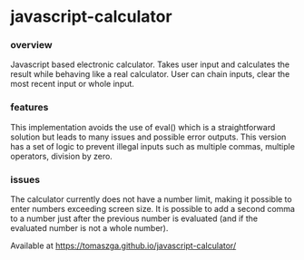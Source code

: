 # javascript-calculator

### overview
Javascript based electronic calculator. Takes user input and calculates the result while behaving like a real calculator. User can chain inputs, clear the most recent input or whole input. 

### features
This implementation avoids the use of eval() which is a straightforward solution but leads to many issues and possible error outputs. This version has a set of logic to prevent illegal inputs such as multiple commas, multiple operators, division by zero.

### issues
The calculator currently does not have a number limit, making it possible to enter numbers exceeding screen size.
It is possible to add a second comma to a number just after the previous number is evaluated (and if the evaluated number is not a whole number).

Available at https://tomaszga.github.io/javascript-calculator/
